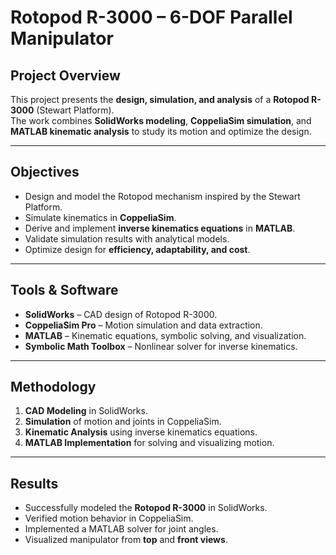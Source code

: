 # Rotopod R-3000 – 6-DOF Parallel Manipulator

## Project Overview
This project presents the **design, simulation, and analysis** of a **Rotopod R-3000** (Stewart Platform).  
The work combines **SolidWorks modeling**, **CoppeliaSim simulation**, and **MATLAB kinematic analysis** to study its motion and optimize the design.

---

## Objectives
- Design and model the Rotopod mechanism inspired by the Stewart Platform.  
- Simulate kinematics in **CoppeliaSim**.  
- Derive and implement **inverse kinematics equations** in **MATLAB**.  
- Validate simulation results with analytical models.  
- Optimize design for **efficiency, adaptability, and cost**.

---

## Tools & Software
- **SolidWorks** – CAD design of Rotopod R-3000.  
- **CoppeliaSim Pro** – Motion simulation and data extraction.  
- **MATLAB** – Kinematic equations, symbolic solving, and visualization.  
- **Symbolic Math Toolbox** – Nonlinear solver for inverse kinematics.  

---

## Methodology
1. **CAD Modeling** in SolidWorks.  
2. **Simulation** of motion and joints in CoppeliaSim.  
3. **Kinematic Analysis** using inverse kinematics equations.  
4. **MATLAB Implementation** for solving and visualizing motion.  

---

## Results
- Successfully modeled the **Rotopod R-3000** in SolidWorks.  
- Verified motion behavior in CoppeliaSim.  
- Implemented a MATLAB solver for joint angles.  
- Visualized manipulator from **top** and **front views**.  
